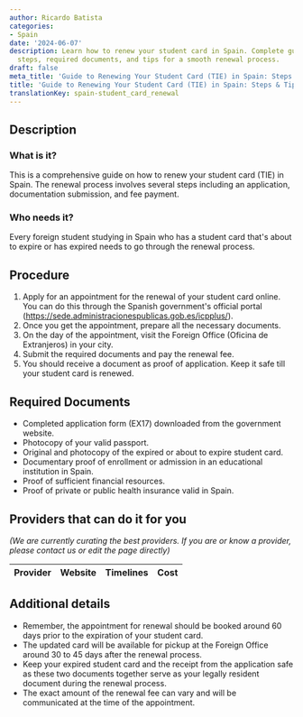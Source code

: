 ```yaml
---
author: Ricardo Batista
categories:
- Spain
date: '2024-06-07'
description: Learn how to renew your student card in Spain. Complete guide covering
  steps, required documents, and tips for a smooth renewal process.
draft: false
meta_title: 'Guide to Renewing Your Student Card (TIE) in Spain: Steps & Tips'
title: 'Guide to Renewing Your Student Card (TIE) in Spain: Steps & Tips'
translationKey: spain-student_card_renewal
---
```


## Description
### What is it?
This is a comprehensive guide on how to renew your student card (TIE) in Spain. The renewal process involves several steps including an application, documentation submission, and fee payment.

### Who needs it?
Every foreign student studying in Spain who has a student card that's about to expire or has expired needs to go through the renewal process.

## Procedure
1. Apply for an appointment for the renewal of your student card online. You can do this through the Spanish government's official portal (https://sede.administracionespublicas.gob.es/icpplus/).
2. Once you get the appointment, prepare all the necessary documents.
3. On the day of the appointment, visit the Foreign Office (Oficina de Extranjeros) in your city.
4. Submit the required documents and pay the renewal fee.
5. You should receive a document as proof of application. Keep it safe till your student card is renewed.

## Required Documents
- Completed application form (EX17) downloaded from the government website.
- Photocopy of your valid passport.
- Original and photocopy of the expired or about to expire student card.
- Documentary proof of enrollment or admission in an educational institution in Spain.
- Proof of sufficient financial resources.
- Proof of private or public health insurance valid in Spain.

## Providers that can do it for you

_(We are currently curating the best providers. If you are or know a provider, please contact us or edit the page directly)_

| Provider        |     Website     |     Timelines    |       Cost      |
| --------------- | --------------- |  :-------------: | :-------------: |

## Additional details
- Remember, the appointment for renewal should be booked around 60 days prior to the expiration of your student card. 
- The updated card will be available for pickup at the Foreign Office around 30 to 45 days after the renewal process.
- Keep your expired student card and the receipt from the application safe as these two documents together serve as your legally resident document during the renewal process.
- The exact amount of the renewal fee can vary and will be communicated at the time of the appointment.